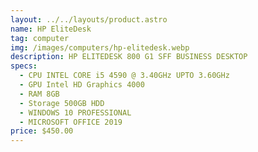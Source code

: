 ```yaml
---
layout: ../../layouts/product.astro
name: HP EliteDesk
tag: computer
img: /images/computers/hp-elitedesk.webp
description: HP ELITEDESK 800 G1 SFF BUSINESS DESKTOP
specs:
  - CPU INTEL CORE i5 4590 @ 3.40GHz UPTO 3.60GHz
  - GPU Intel HD Graphics 4000
  - RAM 8GB
  - Storage 500GB HDD
  - WINDOWS 10 PROFESSIONAL
  - MICROSOFT OFFICE 2019
price: $450.00
---
```


